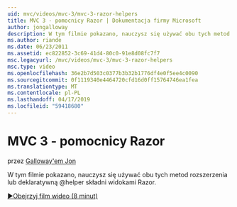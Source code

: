 ```yaml
---
uid: mvc/videos/mvc-3/mvc-3-razor-helpers
title: MVC 3 - pomocnicy Razor | Dokumentacja firmy Microsoft
author: jongalloway
description: W tym filmie pokazano, nauczysz się używać obu tych metod rozszerzenia lub deklaratywną @helper składni widokami Razor.
ms.author: riande
ms.date: 06/23/2011
ms.assetid: ec822852-3c69-41d4-80c0-91e8d08fc7f7
msc.legacyurl: /mvc/videos/mvc-3/mvc-3-razor-helpers
msc.type: video
ms.openlocfilehash: 36e2b7d503c0377b3b32b1776df4e0f5ee4c0090
ms.sourcegitcommit: 0f1119340e4464720cfd16d0ff15764746ea1fea
ms.translationtype: MT
ms.contentlocale: pl-PL
ms.lasthandoff: 04/17/2019
ms.locfileid: "59418680"
---
```

# <a name="mvc-3---razor-helpers"></a>MVC 3 - pomocnicy Razor

przez [Galloway'em Jon](https://github.com/jongalloway)

W tym filmie pokazano, nauczysz się używać obu tych metod rozszerzenia lub deklaratywną @helper składni widokami Razor.

[&#9654;Obejrzyj film wideo (8 minut)](https://channel9.msdn.com/Blogs/ASP-NET-Site-Videos/mvc-3-razor-helpers)
